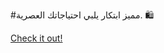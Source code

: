 #مميز ابتكار يلبي احتياجاتك العصرية. 🛍️

[Check it out!](https://www.facebook.com/share/17TW2PL6Tj/)